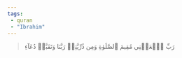 ```yaml
---
tags: 
 - quran 
 - "Ibrahim"
---
```


> رَبِّ ٱجۡعَلۡنِي مُقِيمَ ٱلصَّلَوٰةِ وَمِن ذُرِّيَّتِيۚ رَبَّنَا وَتَقَبَّلۡ دُعَآءِ
